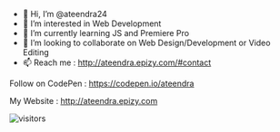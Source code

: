 - 👋 Hi, I’m @ateendra24
- 👀 I’m interested in Web Development
- 🌱 I’m currently learning JS and Premiere Pro
- 💞️ I’m looking to collaborate on Web Design/Development or Video Editing
- 📫 Reach me : http://ateendra.epizy.com/#contact

Follow on CodePen : https://codepen.io/ateendra

My Website : http://ateendra.epizy.com

![visitors](https://visitor-badge.glitch.me/badge?page_id=${ateendra24})
